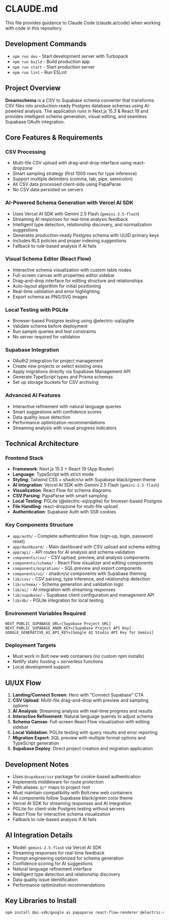 # CLAUDE.md

This file provides guidance to Claude Code (claude.ai/code) when working with code in this repository.

## Development Commands

- `npm run dev` - Start development server with Turbopack
- `npm run build` - Build production app
- `npm run start` - Start production server
- `npm run lint` - Run ESLint

## Project Overview

**Dreamschema** is a CSV to Supabase schema converter that transforms CSV files into production-ready Postgres database schemas using AI-powered analysis. The application runs in Next.js 15.3 & React 19 and provides intelligent schema generation, visual editing, and seamless Supabase OAuth integration.

## Core Features & Requirements

### CSV Processing
- Multi-file CSV upload with drag-and-drop interface using react-dropzone
- Smart sampling strategy (first 1000 rows for type inference)
- Support multiple delimiters (comma, tab, pipe, semicolon)
- All CSV data processed client-side using PapaParse
- No CSV data persisted on servers

### AI-Powered Schema Generation with Vercel AI SDK
- Uses Vercel AI SDK with Gemini 2.5 Flash (`gemini-2.5-flash`)
- Streaming AI responses for real-time analysis feedback
- Intelligent type detection, relationship discovery, and normalization suggestions
- Generates production-ready Postgres schema with UUID primary keys
- Includes RLS policies and proper indexing suggestions
- Fallback to rule-based analysis if AI fails

### Visual Schema Editor (React Flow)
- Interactive schema visualization with custom table nodes
- Full-screen canvas with properties editor sidebar
- Drag-and-drop interface for editing structure and relationships
- Auto-layout algorithm for initial positioning
- Real-time validation and error highlighting
- Export schema as PNG/SVG images

### Local Testing with PGLite
- Browser-based Postgres testing using @electric-sql/pglite
- Validate schema before deployment
- Run sample queries and test constraints
- No server required for validation

### Supabase Integration
- OAuth2 integration for project management
- Create new projects or select existing ones
- Apply migrations directly via Supabase Management API
- Generate TypeScript types and Prisma schemas
- Set up storage buckets for CSV archiving

### Advanced AI Features
- Interactive refinement with natural language queries
- Smart suggestions with confidence scores
- Data quality issue detection
- Performance optimization recommendations
- Streaming analysis with visual progress indicators

## Technical Architecture

### Frontend Stack
- **Framework**: Next.js 15.3 + React 19 (App Router)
- **Language**: TypeScript with strict mode
- **Styling**: Tailwind CSS + shadcn/ui with Supabase black/green theme
- **AI Integration**: Vercel AI SDK with Gemini 2.5 Flash (`gemini-2.5-flash`)
- **Visualization**: React Flow for schema diagrams
- **CSV Parsing**: PapaParse with smart sampling
- **Local Testing**: PGLite (@electric-sql/pglite) for browser-based Postgres
- **File Handling**: react-dropzone for multi-file upload
- **Authentication**: Supabase Auth with SSR cookies

### Key Components Structure
- `app/auth/` - Complete authentication flow (sign-up, login, password reset)
- `app/dashboard/` - Main dashboard with CSV upload and schema editing
- `app/api/` - API routes for AI analysis and schema validation
- `components/csv/` - CSV upload, preview, and analysis components
- `components/schema/` - React Flow visualizer and editing components
- `components/migration/` - SQL preview and export components
- `components/ui/` - shadcn/ui components with Supabase theming
- `lib/csv/` - CSV parsing, type inference, and relationship detection
- `lib/schema/` - Schema generation and validation logic
- `lib/ai/` - AI integration with streaming responses
- `lib/supabase/` - Supabase client configuration and management API
- `lib/db/` - PGLite integration for local testing

### Environment Variables Required
```
NEXT_PUBLIC_SUPABASE_URL=[Supabase Project URL]
NEXT_PUBLIC_SUPABASE_ANON_KEY=[Supabase Project API Key]
GOOGLE_GENERATIVE_AI_API_KEY=[Google AI Studio API Key for Gemini]
```

### Deployment Targets
- Must work in Bolt.new web containers (no custom npm installs)
- Netlify static hosting + serverless functions
- Local development support

## UI/UX Flow

1. **Landing/Connect Screen**: Hero with "Connect Supabase" CTA
2. **CSV Upload**: Multi-file drag-and-drop with preview and sampling options
3. **AI Analysis**: Streaming analysis with real-time progress and results
4. **Interactive Refinement**: Natural language queries to adjust schema
5. **Schema Canvas**: Full-screen React Flow visualization with editing sidebar
6. **Local Validation**: PGLite testing with query results and error reporting
7. **Migration Export**: SQL preview with multiple format options and TypeScript generation
8. **Supabase Deploy**: Direct project creation and migration application

## Development Notes

- Uses `@supabase/ssr` package for cookie-based authentication
- Implements middleware for route protection
- Path aliases: `@/*` maps to project root
- Must maintain compatibility with Bolt.new web containers
- All components follow Supabase black/green color theme
- Vercel AI SDK for streaming responses and AI integration
- PGLite for client-side Postgres testing without servers
- React Flow for interactive schema visualization
- Fallback to rule-based analysis if AI fails

## AI Integration Details

- Model: `gemini-2.5-flash` via Vercel AI SDK
- Streaming responses for real-time feedback
- Prompt engineering optimized for schema generation
- Confidence scoring for AI suggestions
- Natural language refinement interface
- Intelligent type detection and relationship discovery
- Data quality issue identification
- Performance optimization recommendations

## Key Libraries to Install

```bash
npm install @ai-sdk/google ai papaparse react-flow-renderer @electric-sql/pglite react-dropzone
```